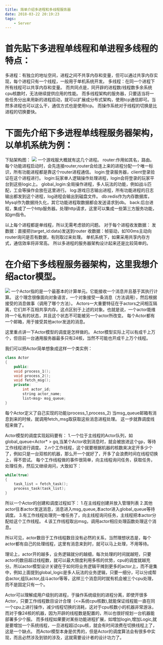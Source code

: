 ```yaml
---
title: 简单介绍多进程和多线程服务器
date: 2018-03-22 20:19:23
tags:
	- Server
---
```


# 首先贴下多进程单线程和单进程多线程的特点：

多进程：有独立的地址空间，进程之间不共享内存和变量，但可以通过共享内存实现，每个进程只有一个线程，一般用于单机系统开发。
多线程：在同一个进程下所有线程可以共享内存和变量。
而共同点是，同开辟的进程数/线程数多余系统cpu核数时，无法继续提供应用的性能。
而多线程架构的服务器，只要适当将一些任务分出来用新的进程启动，就可以扩展成分布式架构，使用tcp通信即可。当然多进程也可以这么干，通信方式也是使用tcp。
而操作系统对于线程的切换是比进程的切换要快。

# 下面先介绍下多进程单线程服务器架构，以单机系统为例：

下贴架构图：
<img src="http://oxcvfpext.bkt.clouddn.com/thread-process-1.png">
一个游戏服大概就有这几个进程。
router:作用如其名，路由。每个功能进程启动时，会先连接router,router会给连上来的进程分配一个唯一标识，所有功能进程都是靠这个router进程通信。
login:登录服务器，client登录验证在这个进程进行。
login:玩家单人逻辑操作处理进程，login会将登录的玩家平台到这些logic上。
global_login:全局操作进程，多人玩法的功能，例如战斗匹配，工会等操作会放在这里进行。
log:游戏日志输出进程，所有功能进程的日志输出都发到这个进程，log进程会输出到磁盘文件。
db:redis作为内存数据库，Mysql作为数据持久化，其它功能进程取数据都会发送请求到db。
back:后台进程，集成了一个http服务器。处理http请求，这里可以集成一些第三方服务功能，如gm指令。

以上每个进程都是单线程，所以无需考虑锁的问题。
对于每个进程收发数据：
	发数据：直接把{target_id:data}发送到router
	收数据：帧驱动，如100ms主动向router询问是否有数据，有则取过来处理。
单机系统下，如果采用共享内存方式，通信效率将非常高。
所以多进程的服务器架构设计起来还是比较简单的。

# 在介绍下多线程服务器架构，这里我想介绍actor模型。

<img src="http://oxcvfpext.bkt.clouddn.com/thread-process-2.png">
一个Actor指的是一个最基本的计算单元。它能接收一个消息并且基于其执行计算。
这个理念很像面向对象语言，一个对象接受一条消息（方法调用），然后根据接受的消息做事（调用了哪个方法）。
Actors一大重要特征在于actors之间相互隔离，它们并不互相共享内存。这点区别于上述的对象。也就是说，一个actor能维持一个私有的状态，并且这个状态不可能被另一个actor所改变。
每个Actor都有一个邮箱，用于接受其他actor发送的消息。

这里重点讲一下Actor模型的调度是怎样做的。
Actor模型实际上可以有成千上万个，但目前一台通用服务器最多只有24核，当然不可能也开成千上万个线程。

我们可以把Actor简单想象成这样一个类实例：

```C++
class Actor
{
	public:
	void process_1();
	void process_2();
	void fetch_msg();
	private:
		int actor_id;
		string actor_name;
		list<msg> msg_queue;
}
```
每个Actor定义了自己实现的功能(process_1,process_2)
当msg_queue邮箱有消息到来的时候，就调用fetch_msg取获取这些消息进程处理。
这一步就靠调度线程来做了。

Actor模型的调度实现起码要有：
	1.一个位于主线程的Actor队列，如global_queue<Actor* > gq,当某个Actor收到消息时，就会被放进这个gp，等待工作线程进行调度。
	2.n个工作线程，这个就要根据机器的核数来决定开多少个了，例如只是一台双核的机器，那么开一个就好了，开多了会浪费时间在线程切换上，得不尝试。
每个工作线程做的事件很简单，向主线程询问任务，获取任务，处理任务，然后又继续询问，大致如下：
```C++
while(true)
{
	task_list = fetch_task();
	process_task(task_list);
}
```
所以一个Actor的创建和调度过程如下：
1.在主线程创建并放入管理列表
2.其他actor往本actor发送消息，消息进入msg_queue,本actor进入global_queue等待调度。
3.有工作线程处理完一堆任务了，向主线程询问任务，主线程把本actor分配给这个工作线程。
4.该工作线程取出msg，调用actor相应处理函数处理这个消息。

所以可见，actor数目于工作线程数目没有必然的关系，当然理想状态是，每个actor都有自己的处理线程，这里有消息来到时，就可以马上处理，不用等待。

理论上，actor开的越多，业务逻辑就分的越细，每次处理的时间就越短，只要actor的数目超过线程数，就可以最大限度利用多核的优势，cpu的调度就越充分。所以actor模型设计关键在于如何将业务逻辑平摊到更多的actor上，而不是集中，例如上面提到global_logic是多人玩法的业务逻辑，只要一细分，可以分成帮会actor,组队actor,战斗actor等等，这样三个消息同时就有机会被三个cpu处理，而不是固定只有一个。

Actor可以理解成用户级别的进程，于操作系统级别的进程分离，即使开很多Actor，只要工作线程数目设计合理（<=系统cpu核数),就能保证线程能一直在同一个cpu上进行操作，减少线程切换的消耗，这对于cpu核数小的机器非常游泳，而对于像24核的机器，因为开辟的线程数是配置的，所以也很好规划一台机器能部署多少个服。
而多线程如果要对某些功能进程扩展，如增加login,增加Logic,就是要增加一个系统线程，一旦进程超过cpu核，就会有时间浪费在切换线程上了，这是一个缺点。
而Actor模型本身是优秀的，但是Actor的调度算法会有很多中实现，而且必然涉及到锁的涉及，这就需要设计者的设计功力了。
